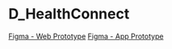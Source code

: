 # D_HealthConnect

[Figma - Web Prototype](https://www.figma.com/file/geEGnbYAovB8qklUu4jQXD/IT-Show---DD?node-id=0%3A1)
[Figma - App Prototype](https://www.figma.com/file/eIyFeA2jVJsbjbVD4dGRBL/IT-Show---ID?node-id=0%3A1)
